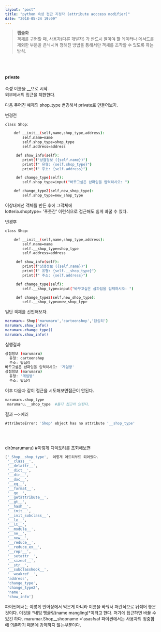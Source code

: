 ```yaml
---
layout: "post"
title: "python 속성 접근 지정자 (attribute acccess modifier)"
date: "2018-05-24 19:09"
---
```


>**캡슐화**  
객체를 구현할 때, 사용자(다른 개발자) 가 반드시 알아야 할 데이터나 메서드를 제외한 부분을 은닉시켜 정해진 방법을 통해서만 객체를 조작할 수 있도록 하는 방식.

<br>
<br>


#### private
 속성 이름을 __으로 시작.  
 외부에서의 접근을 제한한다.

다음 주어진 예제의 shop_type 변경해서 private로 만들어보자.

변경전

```bash
class Shop:

    def __init__(self,name,shop_type,address):
        self.name=name
        self.shop_type=shop_type
        self.address=address

     def show_info(self):
        print(f"상점정보 ({self.name})")
        print(f" 유형: {self.shop_type}")
        print(f" 주소: {self.address}")

     def change_type(self):
        self.shop_type=input("바꾸고싶은 샵파입을 입력하시오: ")

    def change_type2(self,new_shop_type):
        self.shop_type=new_shop_type

```

이상태에선 객체를 만든 후에 그객체에  
lotteria.shoptype= '푸줏간' 이런식으로 접근해도 쉽게 바꿀 수 있다.


변경후

```bash
class Shop:

    def __init__(self,name,shop_type,address):  
        self.name=name
        self.__shop_type=shop_type
        self.address=address

     def show_info(self):
        print(f"상점정보 ({self.name})")
        print(f" 유형: {self.__shop_type}")
        print(f" 주소: {self.address}")

     def change_type(self):
        self.__shop_type=input("바꾸고싶은 샵파입을 입력하시오: ")

     def change_type2(self,new_shop_type):
        self.__shop_type=new_shop_type


```
일단 객체를 선언해보자.

```bash
marumaru= Shop('marumaru','cartoonshop','답십리')
marumaru.show_info()
marumaru.change_type()
marumaru.show_info()
```
실행결과
```bash
상점정보 (marumaru)
  유형: cartoonshop
  주소: 답십리
바꾸고싶은 샵파입을 입력하시오: '게임방'
상점정보 (marumaru)
  유형: '게임방'
  주소: 답십리
```
이후 다음과 같이 접근을 시도해보면접근이 안된다.
```bash
marumaru.shop_type
 marumaru.__shop_type  #둘다 접근이 안된다.
```
결과 -->에러
```bash
AttributeError: 'Shop' object has no attribute '__shop_type'
```

<br> <br>

dir(marumaru)  #이렇게 디렉토리를 조회해보면

```bash
['_Shop__shop_type',  이렇게 어트리부트 되어있다.
 '__class__',
 '__delattr__',
 '__dict__',
 '__dir__',
 '__doc__',
 '__eq__',
 '__format__',
 '__ge__',
 '__getattribute__',
 '__gt__',
 '__hash__',
 '__init__',
 '__init_subclass__',
 '__le__',
 '__lt__',
 '__module__',
 '__ne__',
 '__new__',
 '__reduce__',
 '__reduce_ex__',
 '__repr__',
 '__setattr__',
 '__sizeof__',
 '__str__',
 '__subclasshook__',
 '__weakref__',
 'address',
 'change_type',
 'change_type2',
 'name',
 'show_info']
```

파이썬에서는 이렇게 언어상에서 막은게 아니라 이름을 바꿔서 저런식으로 뒤섞어 놓은 것이다. 이것을 *네임 멩글링(name mangling)*이라고 한다.
저기에 접근하면 바꿀 수 있긴 하다.
marumar.Shop__shopname  ='asasfsaf
 파이썬에서는 사용자의 정중함에 의존하기 때문에 강제하지 않는부분이다.
